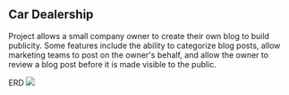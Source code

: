 ## Car Dealership
Project allows a small company owner to create their own blog to build publicity. Some features include the ability to categorize blog posts, allow marketing teams to post on the owner's behalf, and allow the owner to review a blog post before it is made visible to the public.

ERD
![](./sql/blogdb.png)

